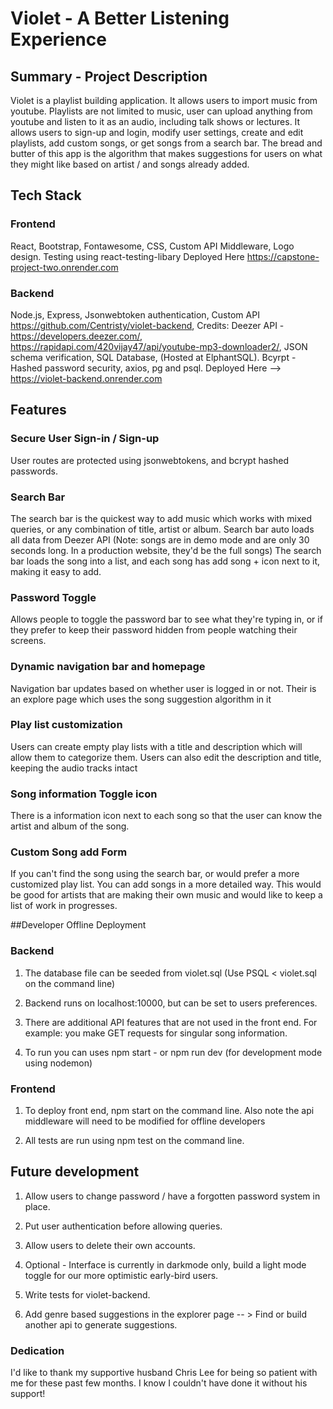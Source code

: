 # Violet - A Better Listening Experience

## Summary - Project Description
Violet is a playlist building application. It allows users to import music from youtube. Playlists are not limited to music, user can upload anything from youtube and listen to it as an audio, including talk shows or lectures. It allows users to sign-up and login, modify user settings, create and edit playlists, add custom songs, or get songs from a search bar. The bread and butter of this app is the algorithm that makes suggestions for users on what they might like based on artist / and songs already added.


## Tech Stack
### Frontend
React, Bootstrap, Fontawesome, CSS, Custom API Middleware, Logo design. Testing using react-testing-libary Deployed Here https://capstone-project-two.onrender.com

### Backend
Node.js, Express, Jsonwebtoken authentication,  Custom API https://github.com/Centristy/violet-backend, Credits: Deezer API - https://developers.deezer.com/, https://rapidapi.com/420vijay47/api/youtube-mp3-downloader2/, JSON schema verification, SQL Database, (Hosted at ElphantSQL). Bcyrpt -Hashed password security, axios, pg and psql. Deployed Here --> https://violet-backend.onrender.com

## Features

### Secure User Sign-in / Sign-up
User routes are protected using jsonwebtokens, and bcrypt hashed passwords. 

### Search Bar
The search bar is the quickest way to add music which works with mixed queries, or any combination of title, artist or album. Search bar auto loads all data from Deezer API (Note: songs are in demo mode and are only 30 seconds long. In a production website, they'd be the full songs) The search bar loads the song into a list, and each song has add song + icon next to it, making it easy to add.

### Password Toggle
Allows people to toggle the password bar to see what they're typing in, or if they prefer to keep their password hidden from people watching their screens. 

### Dynamic navigation bar and homepage
Navigation bar updates based on whether user is logged in or not. Their is an explore page which uses the song suggestion algorithm in it

### Play list customization
Users can create empty play lists with a title and description which will allow them to categorize them. Users can also edit the description and title, keeping the audio tracks intact

### Song information Toggle icon
There is a information icon next to each song so that the user can know the artist and album of the song.

### Custom Song add Form
If you can't find the song using the search bar, or would prefer a more customized play list. You can add songs in a more detailed way. This would be good for artists that are making their own music and would like to keep a list of work in progresses. 



##Developer Offline Deployment

### Backend
1) The database file can be seeded from violet.sql (Use PSQL < violet.sql on the command line)

2) Backend runs on localhost:10000, but can be set to users preferences.

3) There are additional API features that are not used in the front end. For example: you make GET requests for singular song information.

4) To run you can uses npm start - or npm run dev (for development mode using nodemon)


### Frontend
1) To deploy front end, npm start on the command line. Also note the api middleware will need to be modified for offline developers

2) All tests are run using npm test on the command line.




## Future development
1) Allow users to change password / have a forgotten password system in place.

2) Put user authentication before allowing queries.

3) Allow users to delete their own accounts.

4) Optional - Interface is currently in darkmode only, build a light mode toggle for our more optimistic early-bird users.

5) Write tests for violet-backend.

6) Add genre based suggestions in the explorer page -- > Find or build another api to generate suggestions.


### Dedication

I'd like to thank my supportive husband Chris Lee for being so patient with me for these past few months. I know I couldn't have done it without his support!